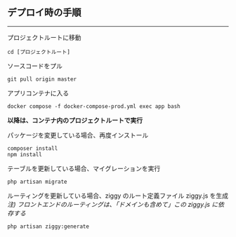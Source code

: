 ## デプロイ時の手順

---

プロジェクトルートに移動

    cd [プロジェクトルート]

ソースコードをプル

    git pull origin master

アプリコンテナに入る

    docker compose -f docker-compose-prod.yml exec app bash

**以降は、コンテナ内のプロジェクトルートで実行**

パッケージを変更している場合、再度インストール

    composer install
    npm install

テーブルを更新している場合、マイグレーションを実行

    php artisan migrate

ルーティングを更新している場合、ziggy のルート定義ファイル ziggy.js を生成  
_注) フロントエンドのルーティングは、「ドメインも含めて」この ziggy.js に依存する_

    php artisan ziggy:generate
